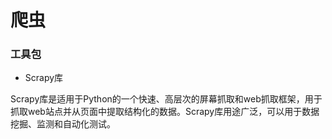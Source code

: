 # 爬虫

### 工具包

- Scrapy库

Scrapy库是适用于Python的一个快速、高层次的屏幕抓取和web抓取框架，用于抓取web站点并从页面中提取结构化的数据。Scrapy库用途广泛，可以用于数据挖掘、监测和自动化测试。



